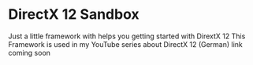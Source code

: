 # DirectX 12 Sandbox
Just a little framework with helps you getting started with DirextX 12
This Framework is used in my YouTube series about DirectX 12 (German) link coming soon
